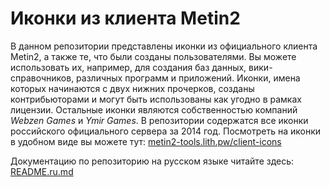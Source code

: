 # Иконки из клиента Metin2

В данном репозитории представлены иконки из официального клиента Metin2, а также те, что были созданы пользователями. Вы можете использовать их, например, для создания баз данных, вики-справочников, различных программ и приложений. Иконки, имена которых начинаются с двух нижних прочерков, созданы контрибьюторами и могут быть использованы как угодно в рамках лицензии. Остальные иконки являются собственностью компаний *Webzen Games* и *Ymir Games*. В репозитории содержатся все иконки российского официального сервера за 2014 год. Посмотреть на иконки в удобном виде вы можете тут: [metin2-tools.lith.pw/client-icons](https://metin2-tools.lith.pw/client-icons)

Документацию по репозиторию на русском языке читайте здесь: [README.ru.md](/README.ru.md)
